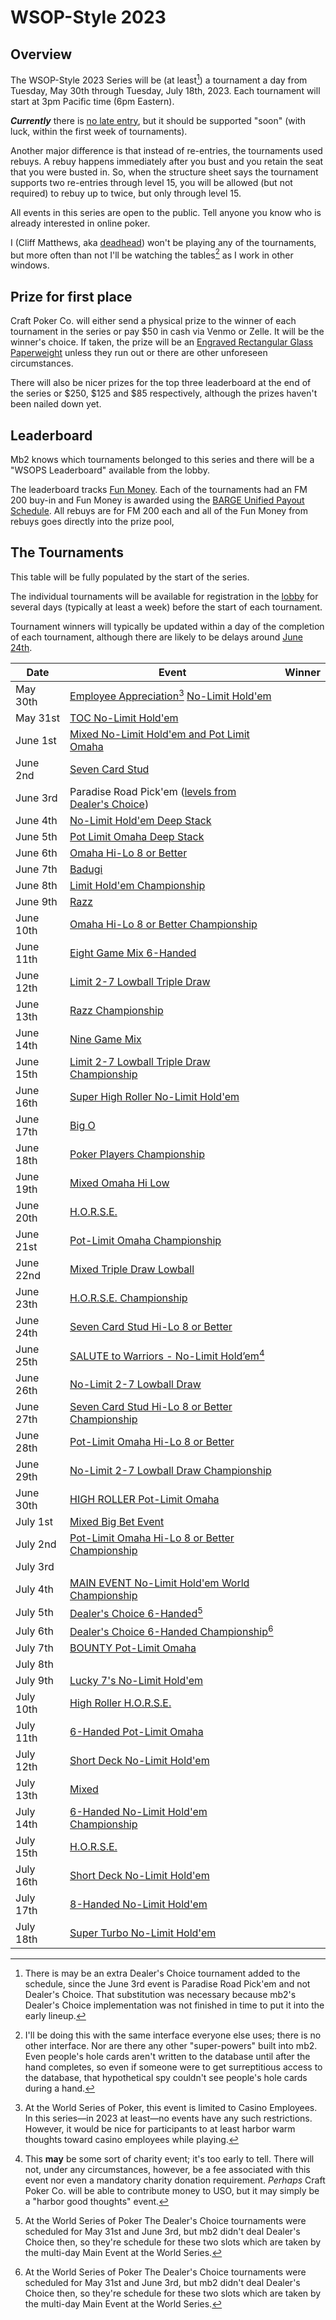 # WSOP-Style 2023

## Overview

The WSOP-Style 2023 Series will be (at least[^1]) a tournament a day from
Tuesday, May 30th through Tuesday, July 18th, 2023.  Each tournament will
start at 3pm Pacific time (6pm Eastern).

_**Currently**_ there is [no late
entry](https://github.com/ctm/mb2-doc/issues/183), but it should be
supported "soon" (with luck, within the first week of
tournaments).

Another major difference is that instead of re-entries, the
tournaments used rebuys.  A rebuy happens immediately after you bust
and you retain the seat that you were busted in.  So, when the
structure sheet says the tournament supports two re-entries through
level 15, you will be allowed (but not required) to rebuy up to twice,
but only through level 15.

All events in this series are open to the public. Tell anyone you know who
is already interested in online poker.

I (Cliff Matthews, aka [deadhead](https://ctm.github.io/docs/yld/))
won't be playing any of the tournaments, but more often than not I'll
be watching the tables[^2] as I work in other windows.


## Prize for first place

Craft Poker Co. will either send a physical prize to the winner of
each tournament in the series or pay $50 in cash via Venmo or
Zelle. It will be the winner's choice. If taken, the prize will be an
[Engraved Rectangular Glass
Paperweight](https://www.trophies2go.com/engraved-rettangolo-glass-paperweight.html)
unless they run out or there are other unforeseen circumstances.

There will also be nicer prizes for the top three leaderboard at the
end of the series or $250, $125 and $85 respectively, although the
prizes haven't been nailed down yet.

## Leaderboard

Mb2 knows which tournaments belonged to this series and there will be a
"WSOPS Leaderboard" available from the lobby.

The leaderboard tracks [Fun Money](../fun_money.md).  Each of the tournaments
had an FM 200 buy-in and Fun Money is awarded using the [BARGE Unified Payout
Schedule](../barge/payouts.md). All rebuys are for FM 200 each and all of
the Fun Money from rebuys goes directly into the prize pool,

## The Tournaments

This table will be fully populated by the start of the series.

The
individual tournaments will be available for registration in the
[lobby](https://ctm.github.io/docs/players_manual/lobby.html) for
several days (typically at least a week) before the start of each
tournament.

Tournament winners will typically be updated within a day
of the completion of each tournament, although there are likely to be
delays around [June 24th](https://www.wser.org/).

|Date|Event|Winner|
|--|--|-|
|May 30th|[Employee Appreciation](https://www.wsop.com/pdfs/structuresheets/structure_5219_21666.pdf)[^3] [ No-Limit Hold'em](https://www.wsop.com/pdfs/structuresheets/structure_5219_21666.pdf)||
|May 31st|[TOC No-Limit Hold'em](https://www.wsop.com/pdfs/structuresheets/structure_5219_21669.pdf)||
|June 1st|[Mixed No-Limit Hold'em and Pot Limit Omaha](https://www.wsop.com/pdfs/structuresheets/structure_5219_21671.pdf)||
|June 2nd|[Seven Card Stud](https://www.wsop.com/pdfs/structuresheets/structure_5219_21674.pdf)||
|June 3rd|Paradise Road Pick'em ([levels from Dealer's Choice](https://www.wsop.com/pdfs/structuresheets/structure_5219_21675.pdf))||
|June 4th|[No-Limit Hold'em Deep Stack](https://www.wsop.com/pdfs/structuresheets/structure_5219_21676.pdf)||
|June 5th|[Pot Limit Omaha Deep Stack](https://www.wsop.com/pdfs/structuresheets/structure_5219_21678.pdf)||
|June 6th|[Omaha Hi-Lo 8 or Better](https://www.wsop.com/pdfs/structuresheets/structure_5219_21682.pdf)||
|June 7th|[Badugi](https://www.wsop.com/pdfs/structuresheets/structure_5219_21685.pdf)||
|June 8th|[Limit Hold'em Championship](https://www.wsop.com/pdfs/structuresheets/structure_5219_21687.pdf)||
|June 9th|[Razz](https://www.wsop.com/pdfs/structuresheets/structure_5219_21689.pdf)||
|June 10th|[Omaha Hi-Lo 8 or Better Championship](https://www.wsop.com/pdfs/structuresheets/structure_5219_21690.pdf)||
|June 11th|[Eight Game Mix 6-Handed](https://www.wsop.com/pdfs/structuresheets/structure_5219_21692.pdf)||
|June 12th|[Limit 2-7 Lowball Triple Draw](https://www.wsop.com/pdfs/structuresheets/structure_5219_21695.pdf)||
|June 13th|[Razz Championship](https://www.wsop.com/pdfs/structuresheets/structure_5219_21698.pdf)||
|June 14th|[Nine Game Mix](https://www.wsop.com/pdfs/structuresheets/structure_5219_21701.pdf)||
|June 15th|[Limit 2-7 Lowball Triple Draw Championship](https://www.wsop.com/pdfs/structuresheets/structure_5219_21703.pdf)||
|June 16th|[Super High Roller No-Limit Hold'em](https://www.wsop.com/pdfs/structuresheets/structure_5219_21705.pdf)||
|June 17th|[Big O](https://www.wsop.com/pdfs/structuresheets/structure_5219_21706.pdf)||
|June 18th|[Poker Players Championship](https://www.wsop.com/pdfs/structuresheets/structure_5219_21708.pdf)||
|June 19th|[Mixed Omaha Hi Low](https://www.wsop.com/pdfs/structuresheets/structure_5219_21710.pdf)||
|June 20th|[H.O.R.S.E.](https://www.wsop.com/pdfs/structuresheets/structure_5219_21712.pdf)||
|June 21st|[Pot-Limit Omaha Championship](https://www.wsop.com/pdfs/structuresheets/structure_5219_21715.pdf)||
|June 22nd|[Mixed Triple Draw Lowball ](https://www.wsop.com/pdfs/structuresheets/structure_5219_21717.pdf)||
|June 23th|[H.O.R.S.E. Championship](https://www.wsop.com/pdfs/structuresheets/structure_5219_21719.pdf)||
|June 24th|[Seven Card Stud Hi-Lo 8 or Better](https://www.wsop.com/pdfs/structuresheets/structure_5219_21720.pdf)||
|June 25th|[SALUTE to Warriors - No-Limit Hold’em](https://www.wsop.com/pdfs/structuresheets/structure_5219_21721.pdf)[^4]||
|June 26th|[No-Limit 2-7 Lowball Draw](https://www.wsop.com/pdfs/structuresheets/structure_5219_21725.pdf)||
|June 27th|[Seven Card Stud Hi-Lo 8 or Better Championship](https://www.wsop.com/pdfs/structuresheets/structure_5219_21728.pdf)||
|June 28th|[Pot-Limit Omaha Hi-Lo 8 or Better](https://www.wsop.com/pdfs/structuresheets/structure_5219_21731.pdf)||
|June 29th|[No-Limit 2-7 Lowball Draw Championship](https://www.wsop.com/pdfs/structuresheets/structure_5219_21734.pdf)||
|June 30th|[HIGH ROLLER Pot-Limit Omaha](https://www.wsop.com/pdfs/structuresheets/structure_5219_21736.pdf)||
|July 1st|[Mixed Big Bet Event](https://www.wsop.com/pdfs/structuresheets/structure_5219_21738.pdf)||
|July 2nd|[Pot-Limit Omaha Hi-Lo 8 or Better Championship](https://www.wsop.com/pdfs/structuresheets/structure_5219_21740.pdf)||
|July 3rd|||
|July 4th|[MAIN EVENT No-Limit Hold'em World Championship](https://www.wsop.com/pdfs/structuresheets/structure_5219_21741.pdf)||
|July 5th|[Dealer's Choice 6-Handed](https://www.wsop.com/pdfs/structuresheets/structure_5219_21670.pdf)[^5]||
|July 6th|[Dealer's Choice 6-Handed Championship](https://www.wsop.com/pdfs/structuresheets/structure_5219_21675.pdf)[^5]||
|July 7th|[BOUNTY Pot-Limit Omaha](https://www.wsop.com/pdfs/structuresheets/structure_5219_21743.pdf)||
|July 8th|[](#)||
|July 9th|[Lucky 7's No-Limit Hold'em](https://www.wsop.com/pdfs/structuresheets/structure_5219_21742.pdf)||
|July 10th|[High Roller H.O.R.S.E.](https://www.wsop.com/pdfs/structuresheets/structure_5219_21745.pdf)||
|July 11th|[6-Handed Pot-Limit Omaha](https://www.wsop.com/pdfs/structuresheets/structure_5219_21747.pdf)||
|July 12th|[Short Deck No-Limit Hold'em](https://www.wsop.com/pdfs/structuresheets/structure_5219_21748.pdf)||
|July 13th|[Mixed](https://www.wsop.com/pdfs/structuresheets/structure_5219_21752.pdf)||
|July 14th|[6-Handed No-Limit Hold'em Championship](https://www.wsop.com/pdfs/structuresheets/structure_5219_21755.pdf)||
|July 15th|[H.O.R.S.E.](https://www.wsop.com/pdfs/structuresheets/structure_5219_21756.pdf)||
|July 16th|[Short Deck No-Limit Hold'em](https://www.wsop.com/pdfs/structuresheets/structure_5219_21758.pdf)||
|July 17th|[8-Handed No-Limit Hold'em](https://www.wsop.com/pdfs/structuresheets/structure_5219_21759.pdf)||
|July 18th|[Super Turbo No-Limit Hold'em](https://www.wsop.com/pdfs/structuresheets/structure_5219_21760.pdf)||

[^1]: There is may be an extra Dealer's Choice tournament added to the
schedule, since the June 3rd event is Paradise Road Pick'em and not
Dealer's Choice.  That substitution was necessary because mb2's
Dealer's Choice implementation was not finished in time to put it into
the early lineup.

[^2]: I'll be doing this with the same interface everyone else uses;
there is no other interface. Nor are there any other "super-powers"
built into mb2.  Even people's hole cards aren't written to the
database until after the hand completes, so even if someone were to
get surreptitious access to the database, that hypothetical spy
couldn't see people's hole cards during a hand.

[^3]: At the World Series of Poker, this event is limited to Casino
Employees.  In this series&mdash;in 2023 at least&mdash;no events have
any such restrictions.  However, it would be nice for participants to
at least harbor warm thoughts toward casino employees while playing.

[^4]: This **may** be some sort of charity event; it's too early to
tell. There will not, under any circumstances, however, be a fee
associated with this event nor even a mandatory charity donation
requirement. _Perhaps_ Craft Poker Co. will be able to contribute
money to USO, but it may simply be a "harbor good thoughts" event.

[^5]: At the World Series of Poker The Dealer's Choice tournaments were
scheduled for May 31st and June 3rd, but mb2 didn't deal Dealer's Choice
then, so they're schedule for these two slots which are taken by the
multi-day Main Event at the World Series.

